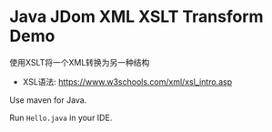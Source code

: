 Java JDom XML XSLT Transform Demo
=====================

使用XSLT将一个XML转换为另一种结构

- XSL语法: https://www.w3schools.com/xml/xsl_intro.asp

Use maven for Java.

Run `Hello.java` in your IDE.
